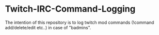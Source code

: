 # Twitch-IRC-Command-Logging
The intention of this repository is to log twitch mod commands (!command add/delete/edit etc..) in case of "badmins". 
